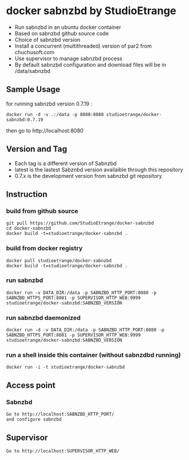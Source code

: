# docker sabnzbd by StudioEtrange

* Run sabnzbd in an ubuntu docker container
* Based on sabnzbd github source code
* Choice of sabnzbd version
* Install a concurrent (multithreaded) version of par2 from chuchusoft.com
* Use supervisor to manage sabnzbd process
* By default sabnzbd configuration and download files will be in /data/sabnzbd


## Sample Usage

for running sabnzbd version 0.7.19 :

	docker run -d -v .:/data -p 8080:8080 studioetrange/docker-sabnzbd:0.7.19

then go to http://localhost:8080

## Version and Tag

* Each tag is a different version of Sabnzbd
* latest is the lastest Sabznbd version availaible through this repository
* 0.7.x is the development version from sabnzbd git repository

## Instruction 

### build from github source

	git pull https://github.com/StudioEtrange/docker-sabnzbd
	cd docker-sabnzbd
	docker build -t=studioetrange/docker-sabnzbd .

### build from docker registry

	docker pull studioetrange/docker-sabnzbd
	docker build -t=studioetrange/docker-sabnzbd .

### run sabnzbd 

	docker run -v DATA_DIR:/data -p SABNZBD_HTTP_PORT:8080 -p SABNZBD_HTTPS_PORT:8081 -p SUPERVISOR_HTTP_WEB:9999 studioetrange/docker-sabnzbd:SABNZBD_VERSION

### run sabnzbd daemonized

	docker run -d -v DATA_DIR:/data -p SABNZBD_HTTP_PORT:8080 -p SABNZBD_HTTPS_PORT:8081 -p SUPERVISOR_HTTP_WEB:9999 studioetrange/docker-sabnzbd:SABNZBD_VERSION


### run a shell inside this container (without sabnzdbd running)

	docker run -i -t studioetrange/docker-sabnzbd

## Access point

### Sabnzbd

	Go to http://localhost:SABNZBD_HTTP_PORT/
	and configure sabnzbd

## Supervisor

	Go to http://localhost:SUPERVISOR_HTTP_WEB/